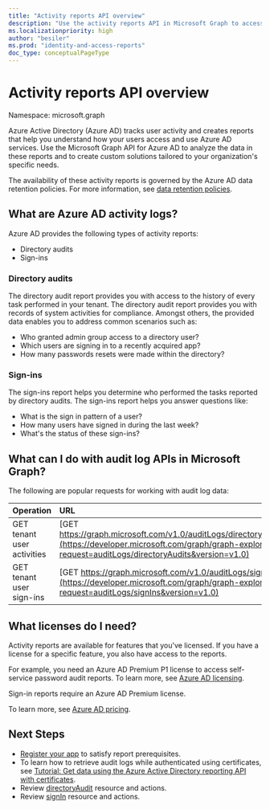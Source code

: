 ```yaml
---
title: "Activity reports API overview"
description: "Use the activity reports API in Microsoft Graph to access the reports that Azure Active Directory creates to help you track user activity in a tenant."
ms.localizationpriority: high
author: "besiler"
ms.prod: "identity-and-access-reports"
doc_type: conceptualPageType
---
```


# Activity reports API overview

Namespace: microsoft.graph

Azure Active Directory (Azure AD) tracks user activity and creates reports that help you understand how your users access and use Azure AD services. Use the Microsoft Graph API for Azure AD to analyze the data in these reports and to create custom solutions tailored to your organization's specific needs.

The availability of these activity reports is governed by the Azure AD data retention policies. For more information, see [data retention policies](/azure/active-directory/reports-monitoring/reference-reports-data-retention#how-long-does-azure-ad-store-the-data).

## What are Azure AD activity logs?

Azure AD provides the following types of activity reports:

- Directory audits
- Sign-ins

### Directory audits

The directory audit report provides you with access to the history of every task performed in your tenant. The directory audit report provides you with records of system activities for compliance. Amongst others, the provided data enables you to address common scenarios such as:

- Who granted admin group access to a directory user?
- Which users are signing in to a recently acquired app?
- How many passwords resets were made within the directory?

### Sign-ins

The sign-ins report helps you determine who performed the tasks reported by directory audits. The sign-ins report helps you answer questions like:

- What is the sign in pattern of a user?
- How many users have signed in during the last week?
- What's the status of these sign-ins?

## What can I do with audit log APIs in Microsoft Graph?

The following are popular requests for working with audit log data:

Operation | URL
:----------|:----
GET tenant user activities | [GET https://graph.microsoft.com/v1.0/auditLogs/directoryAudits](https://developer.microsoft.com/graph/graph-explorer?request=auditLogs/directoryAudits&version=v1.0)
GET tenant user sign-ins | [GET https://graph.microsoft.com/v1.0/auditLogs/signIns](https://developer.microsoft.com/graph/graph-explorer?request=auditLogs/signIns&version=v1.0)

## What licenses do I need?

Activity reports are available for features that you've licensed. If you have a license for a specific feature, you also have access to the reports.

For example, you need an Azure AD Premium P1 license to access self-service password audit reports.  To learn more, see [Azure AD licensing](https://azure.microsoft.com/pricing/details/active-directory/).

Sign-in reports require an Azure AD Premium license.

To learn more, see [Azure AD pricing](https://azure.microsoft.com/pricing/details/active-directory/).

## Next Steps

- [Register your app](/azure/active-directory/active-directory-reporting-api-prerequisites-azure-portal) to satisfy report prerequisites. 
- To learn how to retrieve audit logs while authenticated using certificates, see [Tutorial: Get data using the Azure Active Directory reporting API with certificates](/azure/active-directory/reports-monitoring/tutorial-access-api-with-certificates).   
- Review [directoryAudit](directoryaudit.md) resource and actions.
- Review [signIn](signin.md) resource and actions. 
<!--
{
  "type": "#page.annotation",
  "suppressions": [
  ]
}
-->
